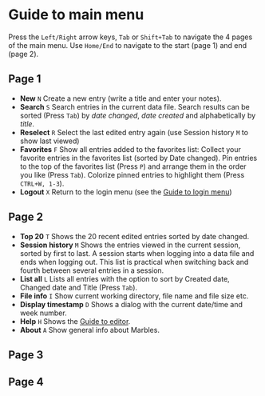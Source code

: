 # Guide to main menu
Press the ```Left/Right``` arrow keys, ```Tab``` or ```Shift+Tab``` to navigate the 4 pages of the main menu. Use ```Home/End``` to navigate to the start (page 1) and end (page 2).

## Page 1

- **New** ```N``` Create a new entry (write a title and enter your notes).
- **Search** ```S``` Search entries in the current data file. Search results can be sorted (Press ```Tab```) by _date changed_, _date created_ and alphabetically by _title_.
- **Reselect** ```R``` Select the last edited entry again (use Session history ```M``` to show last viewed)
- **Favorites** ```F``` Show all entries added to the favorites list: Collect your favorite entries in the favorites list (sorted by Date changed). Pin entries to the top of the favorites list (Press ```P```) and arrange them in the order you like (Press ```Tab```). Colorize pinned entries to highlight them (Press ```CTRL+W, 1-3```).
- **Logout** ```X``` Return to the login menu (see the [Guide to login menu](Guide-to-login-menu.md))

## Page 2
- **Top 20** ```T``` Shows the 20 recent edited entries sorted by date changed.
- **Session history** ```M``` Shows the entries viewed in the current session, sorted by first to last. A session starts when logging into a data file and ends when logging out. This list is practical when switching back and fourth between several entries in a session.
- **List all** ```L``` Lists all entries with the option to sort by Created date, Changed date and Title (Press ```Tab```).
- **File info** ```I``` Show current working directory, file name and file size etc.
- **Display timestamp** ```D``` Shows a dialog with the current date/time and week number.
- **Help** ```H``` Shows the [Guide to editor](Guide-to-editor.md).
- **About** ```A``` Show general info about Marbles.


## Page 3


## Page 4


